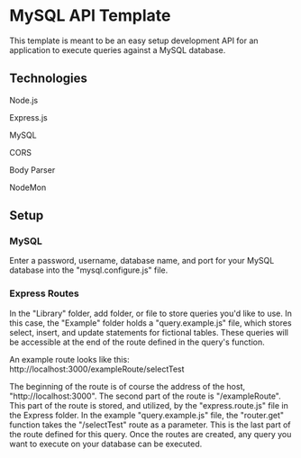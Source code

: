 # MySQL API Template
This template is meant to be an easy setup development API for an application to execute queries against a MySQL database.

## Technologies

Node.js

Express.js

MySQL

CORS

Body Parser

NodeMon

## Setup
### MySQL
Enter a password, username, database name, and port for your MySQL database into the "mysql.configure.js" file.

### Express Routes
In the "Library" folder, add folder, or file to store queries you'd like to use. In this case, the "Example" folder holds a "query.example.js" file, which stores select, insert, and update statements for fictional tables. These queries will be accessible at the end of the route defined in the query's function. 

An example route looks like this: http://localhost:3000/exampleRoute/selectTest

The beginning of the route is of course the address of the host, "http://localhost:3000". The second part of the route is "/exampleRoute". This part of the route is stored, and utilized, by the "express.route.js" file in the Express folder. In the example "query.example.js" file, the "router.get" function takes the "/selectTest" route as a parameter. This is the last part of the route defined for this query. Once the routes are created, any query you want to execute on your database can be executed.